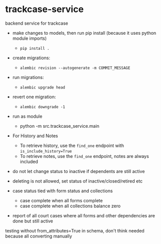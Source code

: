 # trackcase-service
backend service for trackcase

* make changes to models, then run pip install (because it uses python module imports)
  * `pip install .`
* create migrations:
  * `alembic revision --autogenerate -m COMMIT_MESSAGE`
* run migrations:
  * `alembic upgrade head`
* revert one migration:
  * `alembic downgrade -1`
* run as module
  * python -m src.trackcase_service.main
* For History and Notes
  * To retrieve history, use the `find_one` endpoint with `is_include_history=True`
  * To retrieve notes, use the `find_one` endpoint, notes are always included

* do not let change status to inactive if dependents are still active
* deleting is not allowed, set status of inactive/closed/retired etc
* case status tied with form status and collections
  * case complete when all forms complete
  * case complete when all collections balance zero
* report of all court cases where all forms and other dependencies are done but still active

testing without from_attributes=True in schema, don't think needed because all converting manually
